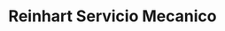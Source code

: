 ---
title: "Reinhart Servicio Mecanico"
url: /luis-guillon/reinhart-servicio-mecanico/
shop: Autowerkstatt
---